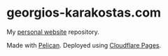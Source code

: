# georgios-karakostas.com

My [personal website](https://www.georgios-karakostas.com) repository. 

Made with [Pelican](https://github.com/getpelican/pelican). Deployed using [Cloudflare Pages](https://pages.cloudflare.com/).

